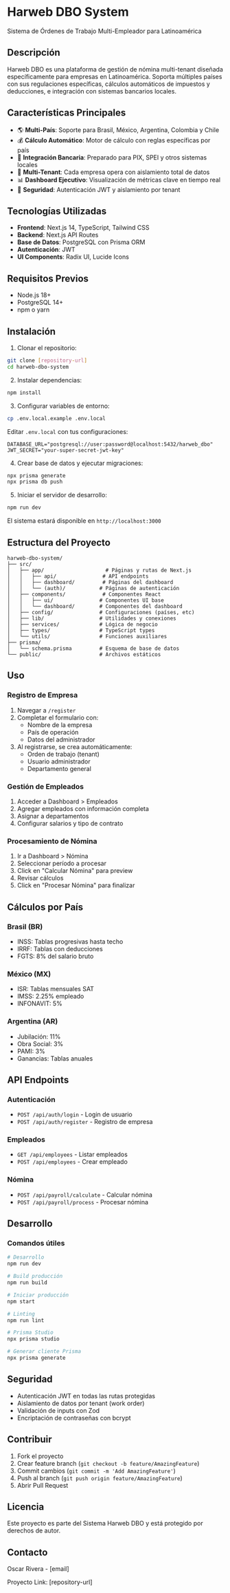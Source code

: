 # Harweb DBO System

Sistema de Órdenes de Trabajo Multi-Empleador para Latinoamérica

## Descripción

Harweb DBO es una plataforma de gestión de nómina multi-tenant diseñada específicamente para empresas en Latinoamérica. Soporta múltiples países con sus regulaciones específicas, cálculos automáticos de impuestos y deducciones, e integración con sistemas bancarios locales.

## Características Principales

- 🌎 **Multi-País**: Soporte para Brasil, México, Argentina, Colombia y Chile
- 💰 **Cálculo Automático**: Motor de cálculo con reglas específicas por país
- 🏦 **Integración Bancaria**: Preparado para PIX, SPEI y otros sistemas locales
- 👥 **Multi-Tenant**: Cada empresa opera con aislamiento total de datos
- 📊 **Dashboard Ejecutivo**: Visualización de métricas clave en tiempo real
- 🔐 **Seguridad**: Autenticación JWT y aislamiento por tenant

## Tecnologías Utilizadas

- **Frontend**: Next.js 14, TypeScript, Tailwind CSS
- **Backend**: Next.js API Routes
- **Base de Datos**: PostgreSQL con Prisma ORM
- **Autenticación**: JWT
- **UI Components**: Radix UI, Lucide Icons

## Requisitos Previos

- Node.js 18+ 
- PostgreSQL 14+
- npm o yarn

## Instalación

1. Clonar el repositorio:
```bash
git clone [repository-url]
cd harweb-dbo-system
```

2. Instalar dependencias:
```bash
npm install
```

3. Configurar variables de entorno:
```bash
cp .env.local.example .env.local
```

Editar `.env.local` con tus configuraciones:
```env
DATABASE_URL="postgresql://user:password@localhost:5432/harweb_dbo"
JWT_SECRET="your-super-secret-jwt-key"
```

4. Crear base de datos y ejecutar migraciones:
```bash
npx prisma generate
npx prisma db push
```

5. Iniciar el servidor de desarrollo:
```bash
npm run dev
```

El sistema estará disponible en `http://localhost:3000`

## Estructura del Proyecto

```
harweb-dbo-system/
├── src/
│   ├── app/                    # Páginas y rutas de Next.js
│   │   ├── api/               # API endpoints
│   │   ├── dashboard/         # Páginas del dashboard
│   │   └── (auth)/           # Páginas de autenticación
│   ├── components/            # Componentes React
│   │   ├── ui/               # Componentes UI base
│   │   └── dashboard/        # Componentes del dashboard
│   ├── config/               # Configuraciones (países, etc)
│   ├── lib/                  # Utilidades y conexiones
│   ├── services/             # Lógica de negocio
│   ├── types/                # TypeScript types
│   └── utils/                # Funciones auxiliares
├── prisma/
│   └── schema.prisma         # Esquema de base de datos
└── public/                   # Archivos estáticos
```

## Uso

### Registro de Empresa

1. Navegar a `/register`
2. Completar el formulario con:
   - Nombre de la empresa
   - País de operación
   - Datos del administrador
3. Al registrarse, se crea automáticamente:
   - Orden de trabajo (tenant)
   - Usuario administrador
   - Departamento general

### Gestión de Empleados

1. Acceder a Dashboard > Empleados
2. Agregar empleados con información completa
3. Asignar a departamentos
4. Configurar salarios y tipo de contrato

### Procesamiento de Nómina

1. Ir a Dashboard > Nómina
2. Seleccionar período a procesar
3. Click en "Calcular Nómina" para preview
4. Revisar cálculos
5. Click en "Procesar Nómina" para finalizar

## Cálculos por País

### Brasil (BR)
- INSS: Tablas progresivas hasta techo
- IRRF: Tablas con deducciones
- FGTS: 8% del salario bruto

### México (MX)
- ISR: Tablas mensuales SAT
- IMSS: 2.25% empleado
- INFONAVIT: 5%

### Argentina (AR)
- Jubilación: 11%
- Obra Social: 3%
- PAMI: 3%
- Ganancias: Tablas anuales

## API Endpoints

### Autenticación
- `POST /api/auth/login` - Login de usuario
- `POST /api/auth/register` - Registro de empresa

### Empleados
- `GET /api/employees` - Listar empleados
- `POST /api/employees` - Crear empleado

### Nómina
- `POST /api/payroll/calculate` - Calcular nómina
- `POST /api/payroll/process` - Procesar nómina

## Desarrollo

### Comandos útiles

```bash
# Desarrollo
npm run dev

# Build producción
npm run build

# Iniciar producción
npm start

# Linting
npm run lint

# Prisma Studio
npx prisma studio

# Generar cliente Prisma
npx prisma generate
```

## Seguridad

- Autenticación JWT en todas las rutas protegidas
- Aislamiento de datos por tenant (work order)
- Validación de inputs con Zod
- Encriptación de contraseñas con bcrypt

## Contribuir

1. Fork el proyecto
2. Crear feature branch (`git checkout -b feature/AmazingFeature`)
3. Commit cambios (`git commit -m 'Add AmazingFeature'`)
4. Push al branch (`git push origin feature/AmazingFeature`)
5. Abrir Pull Request

## Licencia

Este proyecto es parte del Sistema Harweb DBO y está protegido por derechos de autor.

## Contacto

Oscar Rivera - [email]

Proyecto Link: [repository-url]